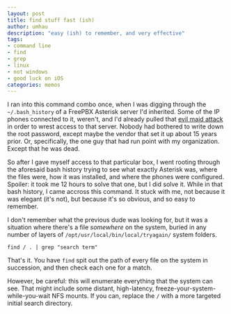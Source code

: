 ```yaml
---
layout: post
title: find stuff fast (ish)
author: umhau
description: "easy (ish) to remember, and very effective"
tags: 
- command line
- find
- grep
- linux
- not windows
- good luck on iOS
categories: memos
---
```


I ran into this command combo once, when I was digging through the `~/.bash_history` of a FreePBX Asterisk server I'd inherited. Some of the IP phones connected to it, weren't, and I'd already pulled that [evil maid attack](https://umhau.github.io/the-evil-maids-basic-attack/) in order to wrest access to that server. Nobody had bothered to write down the root password, except maybe the vendor that set it up about 15 years prior. Or, specifically, the one guy that had run point with my organization. Except that he was dead. 

So after I gave myself access to that particular box, I went rooting through the aforesaid bash history trying to see what exactly Asterisk was, where the files were, how it was installed, and where the phones were configured. Spoiler: it took me 12 hours to solve that one, but I did solve it. While in that bash history, I came accross this command. It stuck with me, not because it was elegant (it's not), but because it's so obvious, and so easy to remember.

I don't remember what the previous dude was looking for, but it was a situation where there's a file _somewhere_ on the system, buried in any number of layers of `/opt/usr/local/bin/local/tryagain/` system folders.

```
find / . | grep "search term"
```

That's it. You have `find` spit out the path of every file on the system in succession, and then check each one for a match. 

However, be careful: this will enumerate everything that the system can see. That might include some distant, high-latency, freeze-your-system-while-you-wait NFS mounts. If you can, replace the `/` with a more targeted initial search directory.
